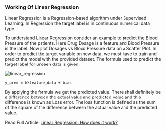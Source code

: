 ### Working Of Linear Regression

Linear Regression is a Regression-based algorithm under Supervised Learning. In Regression the target label is in continuous numerical data type.

To understand Linear Regression consider an example to predict the Blood Pressure of the patients. Here Drug Dosage is a feature and Blood Pressure is the label. Now plot Dosages vs Blood Pressure data on a Scatter Plot. In order to predict the target variable on new data, we must have to train and predict the model with the provided dataset. The formula used to predict the target label for unseen data is given:

![linear_regression](https://animevyuh.org/wp-content/uploads/2022/05/2.png "Linear Regression")

```
y_pred = W×feature_data + bias
```

By applying the formula we get the predicted value. There shall definitely be a difference between the actual value and predicted value and this difference is known as Loss error. The loss function is defined as the sum of the square of the difference between the actual value and the predicted value.

Read Full Article: [Linear Regression: How does it work?](https://animevyuh.org/linear-regression) 
